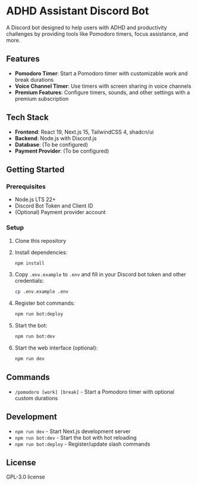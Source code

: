 # ADHD Assistant Discord Bot

A Discord bot designed to help users with ADHD and productivity challenges by providing tools like Pomodoro timers, focus assistance, and more.

## Features

- **Pomodoro Timer**: Start a Pomodoro timer with customizable work and break durations
- **Voice Channel Timer**: Use timers with screen sharing in voice channels
- **Premium Features**: Configure timers, sounds, and other settings with a premium subscription

## Tech Stack

- **Frontend**: React 19, Next.js 15, TailwindCSS 4, shadcn/ui
- **Backend**: Node.js with Discord.js
- **Database**: (To be configured)
- **Payment Provider**: (To be configured)

## Getting Started

### Prerequisites

- Node.js LTS 22+
- Discord Bot Token and Client ID
- (Optional) Payment provider account

### Setup

1. Clone this repository
2. Install dependencies:

   ```bash
   npm install
   ```

3. Copy `.env.example` to `.env` and fill in your Discord bot token and other credentials:

   ```bash
   cp .env.example .env
   ```

4. Register bot commands:

   ```bash
   npm run bot:deploy
   ```

5. Start the bot:

   ```bash
   npm run bot:dev
   ```

6. Start the web interface (optional):

   ```bash
   npm run dev
   ```

## Commands

- `/pomodoro [work] [break]` - Start a Pomodoro timer with optional custom durations

## Development

- `npm run dev` - Start Next.js development server
- `npm run bot:dev` - Start the bot with hot reloading
- `npm run bot:deploy` - Register/update slash commands

## License

GPL-3.0 license
